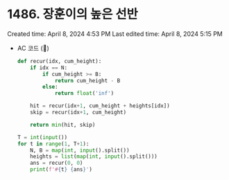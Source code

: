 # 1486. 장훈이의 높은 선반

Created time: April 8, 2024 4:53 PM
Last edited time: April 8, 2024 5:15 PM

- AC 코드 (🪇)
    
    ```python
    def recur(idx, cum_height):
        if idx == N:
            if cum_height >= B:
                return cum_height - B
            else:
                return float('inf')
    
        hit = recur(idx+1, cum_height + heights[idx])
        skip = recur(idx+1, cum_height)
    
        return min(hit, skip)
    
    T = int(input())
    for t in range(1, T+1):
        N, B = map(int, input().split())
        heights = list(map(int, input().split()))
        ans = recur(0, 0)
        print(f'#{t} {ans}')
    ```